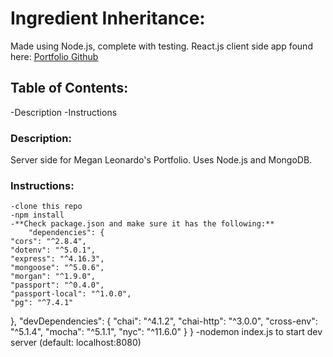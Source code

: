 # Ingredient Inheritance:
Made using Node.js, complete with testing.
React.js client side app found here: [Portfolio Github]()

## Table of Contents:
-Description
-Instructions

### Description:
Server side for Megan Leonardo's Portfolio.  Uses Node.js and MongoDB.

### Instructions:
    -clone this repo
    -npm install
    -**Check package.json and make sure it has the following:**
        "dependencies": {
    "cors": "^2.8.4",
    "dotenv": "^5.0.1",
    "express": "^4.16.3",
    "mongoose": "^5.0.6",
    "morgan": "^1.9.0",
    "passport": "^0.4.0",
    "passport-local": "^1.0.0",
    "pg": "^7.4.1"
  },
  "devDependencies": {
    "chai": "^4.1.2",
    "chai-http": "^3.0.0",
    "cross-env": "^5.1.4",
    "mocha": "^5.1.1",
    "nyc": "^11.6.0"
  }
}
    -nodemon index.js to start dev server (default: localhost:8080)